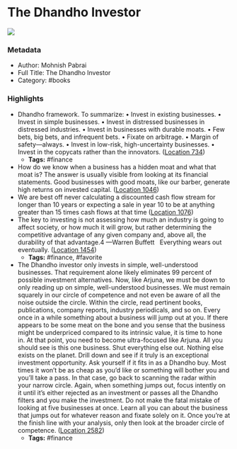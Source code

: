 # The Dhandho Investor

![](https://images-na.ssl-images-amazon.com/images/I/51wS1wew-dL._SL200_.jpg)

### Metadata

- Author: Mohnish Pabrai
- Full Title: The Dhandho Investor
- Category: #books

### Highlights

- Dhandho framework. To summarize: • Invest in existing businesses. • Invest in simple businesses. • Invest in distressed businesses in distressed industries. • Invest in businesses with durable moats. • Few bets, big bets, and infrequent bets. • Fixate on arbitrage. • Margin of safety—always. • Invest in low-risk, high-uncertainty businesses. • Invest in the copycats rather than the innovators. ([Location 734](https://readwise.io/to_kindle?action=open&asin=B008L042Q4&location=734))
    - **Tags:** #finance
- How do we know when a business has a hidden moat and what that moat is? The answer is usually visible from looking at its financial statements. Good businesses with good moats, like our barber, generate high returns on invested capital. ([Location 1046](https://readwise.io/to_kindle?action=open&asin=B008L042Q4&location=1046))
- We are best off never calculating a discounted cash flow stream for longer than 10 years or expecting a sale in year 10 to be at anything greater than 15 times cash flows at that time ([Location 1076](https://readwise.io/to_kindle?action=open&asin=B008L042Q4&location=1076))
- The key to investing is not assessing how much an industry is going to affect society, or how much it will grow, but rather determining the competitive advantage of any given company and, above all, the durability of that advantage.4 —Warren Buffett   Everything wears out eventually. ([Location 1454](https://readwise.io/to_kindle?action=open&asin=B008L042Q4&location=1454))
    - **Tags:** #finance, #favorite
- The Dhandho investor only invests in simple, well-understood businesses. That requirement alone likely eliminates 99 percent of possible investment alternatives. Now, like Arjuna, we must be down to only reading up on simple, well-understood businesses. We must remain squarely in our circle of competence and not even be aware of all the noise outside the circle. Within the circle, read pertinent books, publications, company reports, industry periodicals, and so on. Every once in a while something about a business will jump out at you. If there appears to be some meat on the bone and you sense that the business might be underpriced compared to its intrinsic value, it is time to hone in. At that point, you need to become ultra-focused like Arjuna. All you should see is this one business. Shut everything else out. Nothing else exists on the planet. Drill down and see if it truly is an exceptional investment opportunity. Ask yourself if it fits in as a Dhandho buy. Most times it won’t be as cheap as you’d like or something will bother you and you’ll take a pass. In that case, go back to scanning the radar within your narrow circle. Again, when something jumps out, focus intently on it until it’s either rejected as an investment or passes all the Dhandho filters and you make the investment. Do not make the fatal mistake of looking at five businesses at once. Learn all you can about the business that jumps out for whatever reason and fixate solely on it. Once you’re at the finish line with your analysis, only then look at the broader circle of competence. ([Location 2582](https://readwise.io/to_kindle?action=open&asin=B008L042Q4&location=2582))
    - **Tags:** #finance
